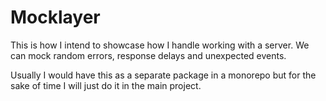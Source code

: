 # Mocklayer

This is how I intend to showcase how I handle working with a server.
We can mock random errors, response delays and unexpected events.

Usually I would have this as a separate package in a monorepo but for the sake of time I will just do it in the main project.
